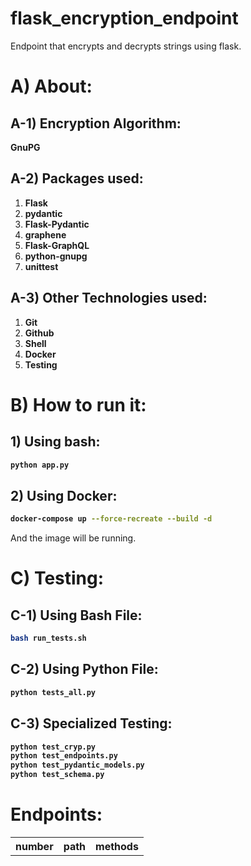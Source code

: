 # flask_encryption_endpoint
Endpoint that encrypts and decrypts strings using flask.

# A) About:

## A-1) Encryption Algorithm:
**GnuPG**



## A-2) Packages used:
1. **Flask**
2. **pydantic**
3. **Flask-Pydantic**
4. **graphene**
5. **Flask-GraphQL**
6. **python-gnupg**
7. **unittest**



## A-3) Other Technologies used:
1. **Git**
2. **Github**
3. **Shell**
4. **Docker**
5. **Testing**





# B) How to run it:


## 1) Using bash:

<b>

```bash
python app.py
```
</b>

## 2) Using Docker:

<b>

```bash
docker-compose up --force-recreate --build -d
```
</b>

And the image will be running.





# C) Testing:


## C-1) Using Bash File:
<b>

```bash
bash run_tests.sh
```
</b>

## C-2) Using Python File:
<b>

```bash
python tests_all.py
```
</b>


## C-3) Specialized Testing:
<b>

```bash
python test_cryp.py
python test_endpoints.py
python test_pydantic_models.py
python test_schema.py
```
</b>






# Endpoints:



<table>
<tr>
	<th>number</th>
	<th>path</th>
	<th>methods</th>
</tr>
</table>


















